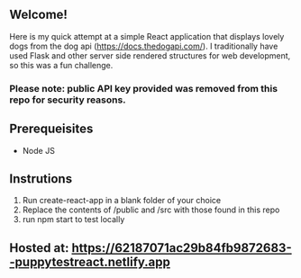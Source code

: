 ## Welcome!

Here is my quick attempt at a simple React application that displays lovely dogs from the dog api (https://docs.thedogapi.com/). I traditionally have used Flask and other server side rendered structures for web development, so this was a fun challenge. 

### Please note: public API key provided was removed from this repo for security reasons.

## Prerequeisites

- Node JS

## Instrutions
1. Run create-react-app in a blank folder of your choice
2. Replace the contents of /public and /src with those found in this repo
3. run npm start to test locally 

## Hosted at: https://62187071ac29b84fb9872683--puppytestreact.netlify.app
